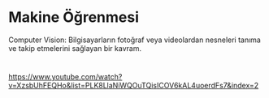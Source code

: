 # Makine Öğrenmesi

Computer Vision: Bilgisayarların fotoğraf veya videolardan nesneleri tanıma ve takip etmelerini sağlayan bir kavram.

















# 

https://www.youtube.com/watch?v=XzsbUhFEQHo&list=PLK8LlaNiWQOuTQisICOV6kAL4uoerdFs7&index=2